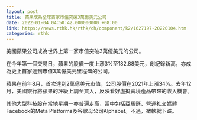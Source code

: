 ```yaml
---
layout: post
title: 蘋果成為全球首家市值突破3萬億美元公司
date: 2022-01-04 04:50:42.000000000 +08:00
link: https://news.rthk.hk/rthk/ch/component/k2/1627197-20220104.htm
categories: rthk
---
```


美國蘋果公司成為世界上第一家市值突破3萬億美元的公司。

在今年第一個交易日，蘋果的股價一度上漲3%至182.88美元，創紀錄新高，亦成為史上首家達到市值3萬億美元里程碑的公司。

蘋果在前年8月，首次達到2萬億美元市值，公司股價在2021年上漲34%。去年12月，美國銀行將蘋果的評級上調至買入，反映看好虛擬實境產品帶來的收入機會。

其他大型科技股在當地星期一亦普遍走高，當中包括亞馬遜、營運社交媒體Facebook的Meta Platforms及谷歌母公司Alphabet。不過，微軟就下跌。
